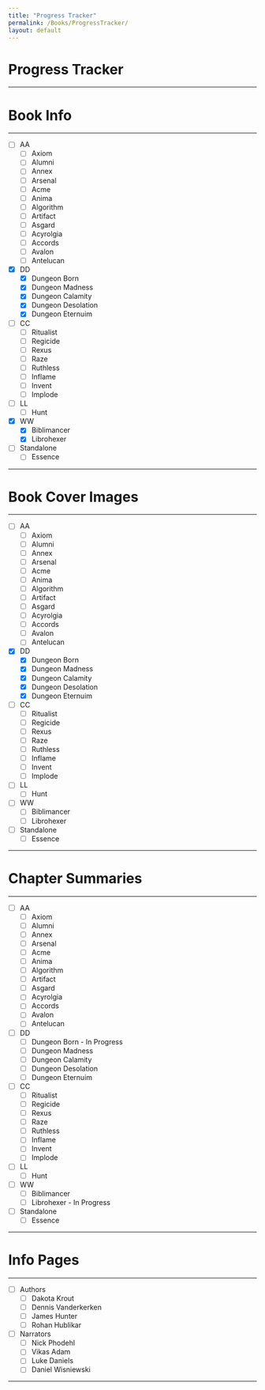 ```yaml
---
title: "Progress Tracker"
permalink: /Books/ProgressTracker/
layout: default
---
```

# Progress Tracker
---

# Book Info
---
- [ ] AA
	- [ ] Axiom
	- [ ] Alumni
	- [ ] Annex
	- [ ] Arsenal
	- [ ] Acme
	- [ ] Anima
	- [ ] Algorithm
	- [ ] Artifact
	- [ ] Asgard
	- [ ] Acyrolgia
	- [ ] Accords
	- [ ] Avalon
	- [ ] Antelucan
- [x] DD
	- [x] Dungeon Born
	- [x] Dungeon Madness
	- [x] Dungeon Calamity
	- [x] Dungeon Desolation
	- [x] Dungeon Eternuim
- [ ] CC
	- [ ] Ritualist
	- [ ] Regicide
	- [ ] Rexus
	- [ ] Raze
	- [ ] Ruthless
	- [ ] Inflame
	- [ ] Invent
	- [ ] Implode
- [ ] LL
	- [ ] Hunt
- [x] WW
	- [x] Biblimancer
	- [x] Librohexer
- [ ] Standalone
	- [ ] Essence
---


# Book Cover Images
---
- [ ] AA
	- [ ] Axiom
	- [ ] Alumni
	- [ ] Annex
	- [ ] Arsenal
	- [ ] Acme
	- [ ] Anima
	- [ ] Algorithm
	- [ ] Artifact
	- [ ] Asgard
	- [ ] Acyrolgia
	- [ ] Accords
	- [ ] Avalon
	- [ ] Antelucan
- [x] DD
	- [x] Dungeon Born
	- [x] Dungeon Madness
	- [x] Dungeon Calamity
	- [x] Dungeon Desolation
	- [x] Dungeon Eternuim
- [ ] CC
	- [ ] Ritualist
	- [ ] Regicide
	- [ ] Rexus
	- [ ] Raze
	- [ ] Ruthless
	- [ ] Inflame
	- [ ] Invent
	- [ ] Implode
- [ ] LL
	- [ ] Hunt
- [ ] WW
	- [ ] Biblimancer
	- [ ] Librohexer
- [ ] Standalone
	- [ ] Essence
---


# Chapter Summaries
---
- [ ] AA
	- [ ] Axiom
	- [ ] Alumni
	- [ ] Annex
	- [ ] Arsenal
	- [ ] Acme
	- [ ] Anima
	- [ ] Algorithm
	- [ ] Artifact
	- [ ] Asgard
	- [ ] Acyrolgia
	- [ ] Accords
	- [ ] Avalon
	- [ ] Antelucan
- [ ] DD
	- [ ] Dungeon Born - In Progress
	- [ ] Dungeon Madness
	- [ ] Dungeon Calamity
	- [ ] Dungeon Desolation
	- [ ] Dungeon Eternuim
- [ ] CC
	- [ ] Ritualist
	- [ ] Regicide
	- [ ] Rexus
	- [ ] Raze
	- [ ] Ruthless
	- [ ] Inflame
	- [ ] Invent
	- [ ] Implode
- [ ] LL
	- [ ] Hunt
- [ ] WW
	- [ ] Biblimancer
	- [ ] Librohexer  - In Progress
- [ ] Standalone
	- [ ] Essence
---


# Info Pages
---
- [ ] Authors
	- [ ] Dakota Krout
	- [ ] Dennis Vanderkerken
	- [ ] James Hunter
	- [ ] Rohan Hublikar
- [ ] Narrators
	- [ ] Nick Phodehl
	- [ ] Vikas Adam
	- [ ] Luke Daniels
	- [ ] Daniel Wisniewski
---